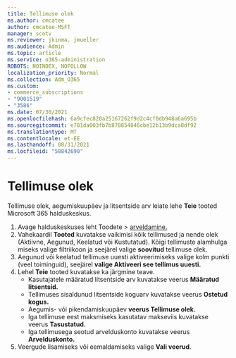 ```yaml
---
title: Tellimuse olek
ms.author: cmcatee
author: cmcatee-MSFT
manager: scotv
ms.reviewer: jkinma, jmueller
ms.audience: Admin
ms.topic: article
ms.service: o365-administration
ROBOTS: NOINDEX, NOFOLLOW
localization_priority: Normal
ms.collection: Adm_O365
ms.custom:
- commerce_subscriptions
- "9001519"
- "3586"
ms.date: 07/30/2021
ms.openlocfilehash: 6a9cfec820a25167262f9d2c4cf0db948a6a695b
ms.sourcegitcommit: e781da003fb7b878854846cbe12b13b9dca8df92
ms.translationtype: MT
ms.contentlocale: et-EE
ms.lasthandoff: 08/31/2021
ms.locfileid: "58842690"
---
```

# <a name="subscription-status"></a>Tellimuse olek

Tellimuse olek, aegumiskuupäev ja litsentside arv leiate lehe **Teie** tooted Microsoft 365 halduskeskus.

1. Avage halduskeskuses leht Toodete  >  [arveldamine.](https://go.microsoft.com/fwlink/p/?linkid=842054)
2. Vahekaardil **Tooted** kuvatakse vaikimisi kõik tellimused ja nende olek (Aktiivne, Aegunud, Keelatud või Kustutatud). Kõigi tellimuste alamhulga miseks valige filtriikoon ja seejärel valige **soovitud** tellimuse olek.
3. Aegunud või keelatud tellimuse uuesti aktiveerimiseks valige kolm punkti (veel toiminguid), seejärel **valige Aktiveeri see tellimus uuesti.**
4. Lehel **Teie** tooted kuvatakse ka järgmine teave.
    - Kasutajatele määratud litsentside arv kuvatakse veerus **Määratud litsentsid.**
    - Tellimuses sisaldunud litsentside koguarv kuvatakse veerus **Ostetud kogus.**
    - Aegumis- või pikendamiskuupäev **veerus Tellimuse olek.**
    - Iga tellimuse eest maksmiseks kasutatav makseviis kuvatakse veerus **Tasustatud.**
    - Iga tellimusega seotud arvelduskonto kuvatakse veerus **Arvelduskonto.**
5. Veergude lisamiseks või eemaldamiseks valige **Vali veerud**.